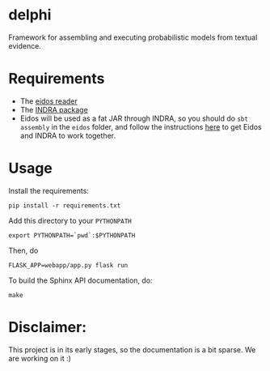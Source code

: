 # delphi
Framework for assembling and executing probabilistic models from textual
evidence.

# Requirements
- The [eidos reader](https://github.com/clulab/eidos)
- The [INDRA package](http://indra.readthedocs.io/en/latest/)
- Eidos will be used as a fat JAR through INDRA, so you should do `sbt assembly`
    in the `eidos` folder, and follow the instructions
    [here](https://gist.github.com/bgyori/37c55681bd1a6e1a2fb6634faf255d60)
    to get Eidos and INDRA to work together.

# Usage

Install the requirements:
```
pip install -r requirements.txt
```

Add this directory to your `PYTHONPATH`

```
export PYTHONPATH=`pwd`:$PYTHONPATH
```

Then, do

```
FLASK_APP=webapp/app.py flask run
```

To build the Sphinx API documentation, do:

```
make
```

# Disclaimer:

This project is in its early stages, so the documentation is a bit sparse. We
are working on it :)
